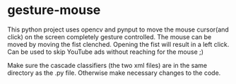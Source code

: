 # gesture-mouse
This python project uses opencv and pynput to move the mouse cursor(and click) on the screen completely gesture controlled.
The mouse can be moved by moving the fist clenched. Opening the fist will result in a left click.
Can be used to skip YouTube ads without reaching for the mouse ;)

Make sure the cascade classifiers (the two xml files) are in the same directory as the .py file. Otherwise make necessary changes to the code.
